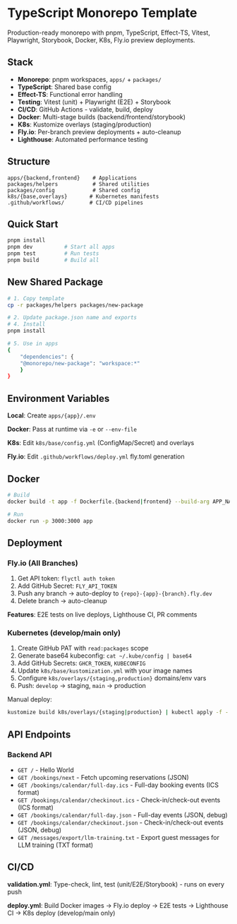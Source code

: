 # TypeScript Monorepo Template

Production-ready monorepo with pnpm, TypeScript, Effect-TS, Vitest, Playwright, Storybook, Docker, K8s, Fly.io preview deployments.

## Stack

-   **Monorepo**: pnpm workspaces, `apps/` + `packages/`
-   **TypeScript**: Shared base config
-   **Effect-TS**: Functional error handling
-   **Testing**: Vitest (unit) + Playwright (E2E) + Storybook
-   **CI/CD**: GitHub Actions - validate, build, deploy
-   **Docker**: Multi-stage builds (backend/frontend/storybook)
-   **K8s**: Kustomize overlays (staging/production)
-   **Fly.io**: Per-branch preview deployments + auto-cleanup
-   **Lighthouse**: Automated performance testing

## Structure

```
apps/{backend,frontend}    # Applications
packages/helpers           # Shared utilities
packages/config            # Shared config
k8s/{base,overlays}       # Kubernetes manifests
.github/workflows/        # CI/CD pipelines
```

## Quick Start

```bash
pnpm install
pnpm dev          # Start all apps
pnpm test         # Run tests
pnpm build        # Build all
```

## New Shared Package

```bash
# 1. Copy template
cp -r packages/helpers packages/new-package

# 2. Update package.json name and exports
# 4. Install
pnpm install

# 5. Use in apps
{
    "dependencies": {
    "@monorepo/new-package": "workspace:*"
    }
}
```

## Environment Variables

**Local**: Create `apps/{app}/.env`

**Docker**: Pass at runtime via `-e` or `--env-file`

**K8s**: Edit `k8s/base/config.yml` (ConfigMap/Secret) and overlays

**Fly.io**: Edit `.github/workflows/deploy.yml` fly.toml generation

## Docker

```bash
# Build
docker build -t app -f Dockerfile.{backend|frontend} --build-arg APP_NAME={name} .

# Run
docker run -p 3000:3000 app
```

## Deployment

### Fly.io (All Branches)

1. Get API token: `flyctl auth token`
2. Add GitHub Secret: `FLY_API_TOKEN`
3. Push any branch → auto-deploy to `{repo}-{app}-{branch}.fly.dev`
4. Delete branch → auto-cleanup

**Features**: E2E tests on live deploys, Lighthouse CI, PR comments

### Kubernetes (develop/main only)

1. Create GitHub PAT with `read:packages` scope
2. Generate base64 kubeconfig: `cat ~/.kube/config | base64`
3. Add GitHub Secrets: `GHCR_TOKEN`, `KUBECONFIG`
4. Update `k8s/base/kustomization.yml` with your image names
5. Configure `k8s/overlays/{staging,production}` domains/env vars
6. Push: `develop` → staging, `main` → production

Manual deploy:

```bash
kustomize build k8s/overlays/{staging|production} | kubectl apply -f -
```

## API Endpoints

### Backend API

-   `GET /` - Hello World
-   `GET /bookings/next` - Fetch upcoming reservations (JSON)
-   `GET /bookings/calendar/full-day.ics` - Full-day booking events (ICS format)
-   `GET /bookings/calendar/checkinout.ics` - Check-in/check-out events (ICS format)
-   `GET /bookings/calendar/full-day.json` - Full-day events (JSON, debug)
-   `GET /bookings/calendar/checkinout.json` - Check-in/check-out events (JSON, debug)
-   `GET /messages/export/llm-training.txt` - Export guest messages for LLM training (TXT format)

## CI/CD

**validation.yml**: Type-check, lint, test (unit/E2E/Storybook) - runs on every push

**deploy.yml**: Build Docker images → Fly.io deploy → E2E tests → Lighthouse CI → K8s deploy (develop/main only)
